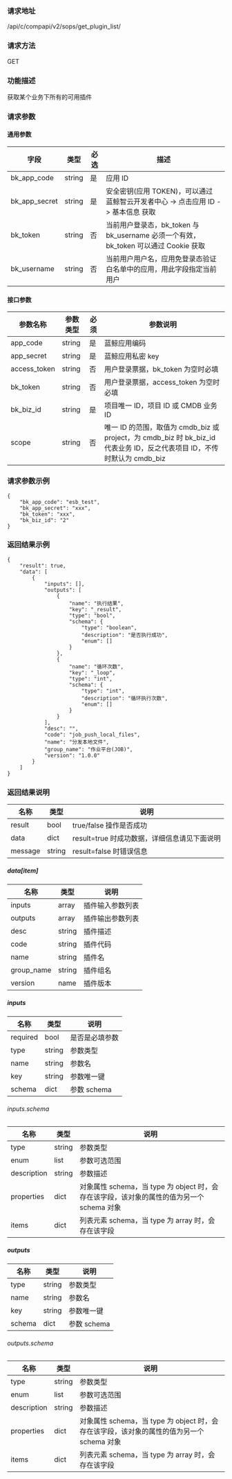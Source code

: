 
### 请求地址

/api/c/compapi/v2/sops/get_plugin_list/



### 请求方法

GET


### 功能描述

获取某个业务下所有的可用插件

### 请求参数


#### 通用参数

| 字段 | 类型 | 必选 |  描述 |
|-----------|------------|--------|------------|
| bk_app_code  |  string    | 是 | 应用 ID     |
| bk_app_secret|  string    | 是 | 安全密钥(应用 TOKEN)，可以通过 蓝鲸智云开发者中心 -&gt; 点击应用 ID -&gt; 基本信息 获取 |
| bk_token     |  string    | 否 | 当前用户登录态，bk_token 与 bk_username 必须一个有效，bk_token 可以通过 Cookie 获取 |
| bk_username  |  string    | 否 | 当前用户用户名，应用免登录态验证白名单中的应用，用此字段指定当前用户 |

#### 接口参数

|   参数名称   |    参数类型  |  必须  |     参数说明     |
| ------------ | ------------ | ------ | ---------------- |
|   app_code      |   string     |   是   |  蓝鲸应用编码    |
|   app_secret    |   string     |   是   |  蓝鲸应用私密 key |
|   access_token |   string     |   否   |  用户登录票据，bk_token 为空时必填 |
|   bk_token       |   string     |   否   |  用户登录票据，access_token 为空时必填 |
|   bk_biz_id       |   string     |   是   |  项目唯一 ID，项目 ID 或 CMDB 业务 ID |
|   scope       |   string     |   否   |  唯一 ID 的范围，取值为 cmdb_biz 或 project，为 cmdb_biz 时 bk_biz_id 代表业务 ID，反之代表项目 ID，不传时默认为 cmdb_biz |


### 请求参数示例

```plain
{
    "bk_app_code": "esb_test",
    "bk_app_secret": "xxx",
    "bk_token": "xxx",
    "bk_biz_id": "2"
}
```

### 返回结果示例

```plain
{
    "result": true,
    "data": [
        {
            "inputs": [],
            "outputs": [
                {
                    "name": "执行结果",
                    "key": "_result",
                    "type": "bool",
                    "schema": {
                        "type": "boolean",
                        "description": "是否执行成功",
                        "enum": []
                    }
                },
                {
                    "name": "循环次数",
                    "key": "_loop",
                    "type": "int",
                    "schema": {
                        "type": "int",
                        "description": "循环执行次数",
                        "enum": []
                    }
                }
            ],
            "desc": "",
            "code": "job_push_local_files",
            "name": "分发本地文件",
            "group_name": "作业平台(JOB)",
            "version": "1.0.0"
        }
    ]
}
```

### 返回结果说明
|   名称   |  类型  |           说明             |
| ------------ | ---------- | ------------------------------ |
|  result      |    bool    |      true/false 操作是否成功     |
|  data        |    dict      |      result=true 时成功数据，详细信息请见下面说明     |
|  message        |    string      |      result=false 时错误信息     |

##### data[item] 
|   名称   |  类型  |           说明             |
| ------------ | ---------- | ------------------------------ |
|  inputs      |    array    |      插件输入参数列表    |
|  outputs      |    array    |      插件输出参数列表    |
|  desc      |    string    |      插件描述    |
|  code      |    string    |      插件代码    |
|  name      |    string    |      插件名    |
|  group_name      |    string    |      插件组名    |
|  version      |    name    |      插件版本    |

##### inputs

|   名称   |  类型  |           说明             |
| ------------ | ---------- | ------------------------------ |
| required | bool | 是否是必填参数 |
| type | string | 参数类型 |
| name | string | 参数名 |
| key | string | 参数唯一键 |
| schema | dict | 参数 schema |

###### inputs.schema

|   名称   |  类型  |           说明             |
| ------------ | ---------- | ------------------------------ |
| type | string | 参数类型 |
| enum | list | 参数可选范围 |
|  description      |    string    |   参数描述   |
| properties | dict | 对象属性 schema，当 type 为 object 时，会存在该字段，该对象的属性的值为另一个 schema 对象  |
| items | dict | 列表元素 schema，当 type 为 array 时，会存在该字段 |

##### outputs

|   名称   |  类型  |           说明             |
| ------------ | ---------- | ------------------------------ |
| type | string | 参数类型 |
| name | string | 参数名 |
| key | string | 参数唯一键 |
| schema | dict | 参数 schema |

###### outputs.schema

|   名称   |  类型  |           说明             |
| ------------ | ---------- | ------------------------------ |
| type | string | 参数类型 |
| enum | list | 参数可选范围 |
|  description      |    string    |   参数描述   |
| properties | dict | 对象属性 schema，当 type 为 object 时，会存在该字段，该对象的属性的值为另一个 schema 对象  |
| items | dict | 列表元素 schema，当 type 为 array 时，会存在该字段 |